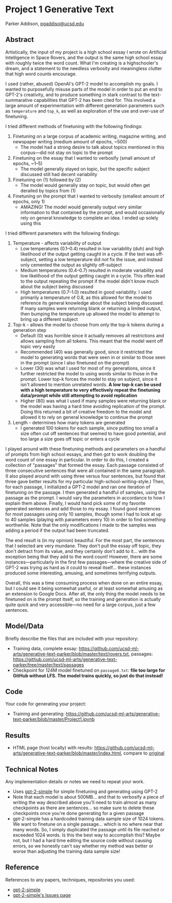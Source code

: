 # Project 1 Generative Text

Parker Addison, pgaddiso@ucsd.edu

## Abstract

Artistically, the input of my project is a high school essay I wrote on Artificial Intelligence in Space Rovers, and the output is the same high school essay with roughly twice the word count.  What I'm creating is a highschooler's dream, and a statement to the needless verbosity and meaningless clutter that high word counts encourage.

I used (rather, abused) OpenAI's GPT-2 model to accomplish my goals.  I wanted to purposefully misuse parts of the model in order to put an end to GPT-2's creativity, and to produce something in stark contrast to the text-summarative capabilities that GPT-2 has been cited for.  This involved a large amount of experimentation with different generation parameters such as `temperature` and `top_k`, as well as exploration of the use and over-use of finetuning.

I tried different methods of finetuning with the following findings:
1. Finetuning on a large corpus of academic writing, magazine writing, and newspaper writing (medium amount of epochs, ~500)
   - The model had a strong desire to talk about topics mentioned in this corpus—did not stay on topic to the prompt
2. Finetuning on the essay that I wanted to verbosify (small amount of epochs, ~1–5)
   - The model generally stayed on topic, but the specific subject discussed still had decent variability
3. Finetuning on (1) followed by (2)
   - The model would generally stay on topic, but would often get derailed by topics from (1)
4. Finetuning on the prompt that I wanted to verbosity (smallest amount of epochs, only 1)
   - AMAZING!  The model would generally output very similar information to that contained by the prompt, and would occasionally rely on general knowledge to complete an idea.  I ended up solely using this
   
I tried different parameters with the following findings:
1. Temperature - affects variability of output
   - Low temperatures (0.1–0.4) resulted in low variability (duh) and high likelihood of the output getting caught in a cycle.  If the text was off-subject, setting a low temperature did *not* fix the issue, and instead only cemented the output as slightly off-subject
   - Medium temperatures (0.4–0.7) resulted in moderate variability and low likelihood of the output getting caught in a cycle.  This often lead to the output repeating the prompt if the model didn't know much about the subject being discussed
   - High temperatures (0.7–1.0) resulted in good variability.  I used primarily a temperature of 0.8, as this allowed for the model to reference its general knowledge about the subject being discussed.  If many samples were returning blank or returning a limited output, then bumping the temperature up allowed the model to attempt to bring up a different subject
2. Top-k - allows the model to choose from only the top-k tokens during a generation step
   - Default (0) was horrible since it actually removes all restrictions and allows sampling from all tokens.  This meant that the model went off topic very easily
   - Recommended (40) was generally good, since it restricted the model to generating words that were seen in or similar to those seen in the prompt (since I also finetuned on the prompt)
   - Lower (30) was what I used for most of my generations, since it further restricted the model to using words similar to those in the prompt.  Lower top-k forces the model to stay on subject, since it isn't allowed to mention unrelated words.  **A low top-k can be used with a high temperature to very effectively repeat the finetuning data/prompt while still attempting to avoid replication**
   - Higher (80) was what I used if many samples were returning blank or the model was having a hard time avoiding replication of the prompt.  Doing this returned a bit of creative freedom to the model and allowed it to rely on general knowledge to continue the prompt
3. Length - determines how many tokens are generated
   - I generated 100 tokens for each sample, since putting too small a size often cut off sentences that seemed to have good potential, and too large a size goes off topic or enters a cycle
    
I played around with these finetuning methods and parameters on a handful of prompts from high school essays, and then got to work doubling the word count of one essay in particular.  In order to do this, I created a collection of "passages" that formed the essay.  Each passage consisted of three consecutive sentences that were all contained in the same paragraph.  (I also played around with using three versus four sentences, but found that three gave better results for my particular high-school-writing-style.)  Then, for each passage, I initialized a GPT-2 model and ran one iteration of finetuning on the passage.  I then generated a handful of samples, using the passage as the prompt.   I would vary the parameters in accordance to how I explain them above.  Finally, I would hand pick some of my favorite generated sentences and add those to my essay.  I found good sentences for most passages using only 10 samples, though some I had to look at up to 40 samples (playing with parameters every 10) in order to find something worthwhile.  Note that the only modifications I made to the samples was adding a period if the output had been truncated.

The end result is (in my opinion) beautiful.  For the most part, the sentences that I selected are very mundane.  They don't pull the essay off topic, they don't detract from its value, and they certainly don't add to it... with the exception being that they add to the word count!  However, there are some instances—particularly in the first few passages—where the creative side of GPT-2 was trying as hard as it could to reveal itself... these instances produced some interesting, amusing, and sometimes terrifying outputs.

Overall, this was a time consuming process when done on an entire essay, but I could see it being somewhat useful, or at least somewhat amusing as an extension to Google Docs.  After all, the only thing the model needs to be finetuned on is the prompt itself, so the training and generation is actually quite quick and very accessible—no need for a large corpus, just a few sentences.


## Model/Data

Briefly describe the files that are included with your repository:
- Training data, complete essay: https://github.com/ucsd-ml-arts/generative-text-parker/blob/master/text/rovers.txt, passages: https://github.com/ucsd-ml-arts/generative-text-parker/tree/master/text/passages
- Checkpoint for 124M model finetuned on `passage0.txt`: **file too large for GitHub without LFS.  The model trains quickly, so just do that instead!**

## Code

Your code for generating your project:
- Training and generating: https://github.com/ucsd-ml-arts/generative-text-parker/blob/master/Project1.ipynb

## Results

- HTML page (host locally) with results: https://github.com/ucsd-ml-arts/generative-text-parker/blob/master/index.html, compare to [original](https://drive.google.com/open?id=177hWtGZio96_AQ1mnvBalR3R-nyEq-Nsh7lUBA_hpXA)

## Technical Notes

Any implementation details or notes we need to repeat your work. 
- Uses [gpt-2-simple](https://github.com/minimaxir/gpt-2-simple) for simple finetuning and generating using GPT-2
- Note that each model is about 500MB... and that to verbosify a piece of writing the way described above you'll need to train almost as many checkpoints as there are sentences... so make sure to delete these checkpoints once you're done generating for a given passage
- gpt-2-simple has a hardcoded training data sample size of 1024 tokens.  We want to finetune on a single passage... which is no where near that many words.  So, I simply duplicated the passage until its file reached or exceeded 1024 words.  Is this the best way to accomplish this?  Maybe not, but I had a hard time editing the source code without causing errors, so we honestly can't say whether my method was better or worse than adjusting the training data sample size!

## Reference

References to any papers, techniques, repositories you used:
- [gpt-2-simple](https://github.com/minimaxir/gpt-2-simple)
- [gpt-2-simple's Issues page](https://github.com/minimaxir/gpt-2-simple/issues)
